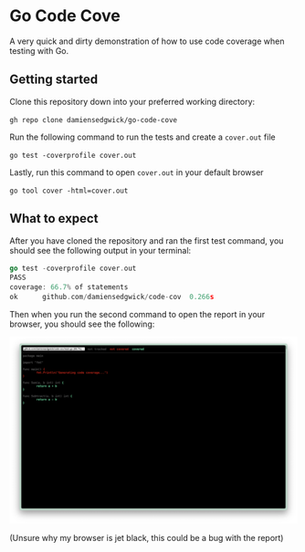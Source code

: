 # Go Code Cove

A very quick and dirty demonstration of how to use code coverage when testing
with Go.

## Getting started

Clone this repository down into your preferred working directory:

`gh repo clone damiensedgwick/go-code-cove`

Run the following command to run the tests and create a `cover.out` file

`go test -coverprofile cover.out`

Lastly, run this command to open `cover.out` in your default browser

`go tool cover -html=cover.out`

## What to expect

After you have cloned the repository and ran the first test command, you should
see the following output in your terminal:

```go
go test -coverprofile cover.out
PASS
coverage: 66.7% of statements
ok  	github.com/damiensedgwick/code-cov	0.266s
```

Then when you run the second command to open the report in your browser, you
should see the following:

![Cover coverage report](image.png)

(Unsure why my browser is jet black, this could be a bug with the report)
